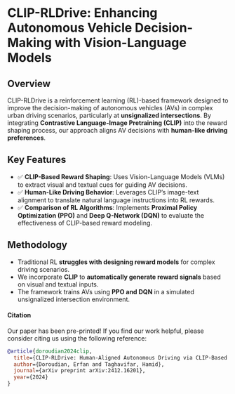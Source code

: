 # CLIP-RLDrive: Enhancing Autonomous Vehicle Decision-Making with Vision-Language Models  

## Overview  
CLIP-RLDrive is a reinforcement learning (RL)-based framework designed to improve the decision-making of autonomous vehicles (AVs) in complex urban driving scenarios, particularly at **unsignalized intersections**. By integrating **Contrastive Language-Image Pretraining (CLIP)** into the reward shaping process, our approach aligns AV decisions with **human-like driving preferences**.  

## Key Features  
- ✅ **CLIP-Based Reward Shaping**: Uses Vision-Language Models (VLMs) to extract visual and textual cues for guiding AV decisions.  
- ✅ **Human-Like Driving Behavior**: Leverages CLIP’s image-text alignment to translate natural language instructions into RL rewards.  
- ✅ **Comparison of RL Algorithms**: Implements **Proximal Policy Optimization (PPO)** and **Deep Q-Network (DQN)** to evaluate the effectiveness of CLIP-based reward modeling.  

## Methodology  
- Traditional RL **struggles with designing reward models** for complex driving scenarios.  
- We incorporate **CLIP** to **automatically generate reward signals** based on visual and textual inputs.  
- The framework trains AVs using **PPO and DQN** in a simulated unsignalized intersection environment.  


#### Citation

Our paper has been pre-printed! If you find our work helpful, please consider citing us using the following reference:

```bibtex
@article{doroudian2024clip,
  title={CLIP-RLDrive: Human-Aligned Autonomous Driving via CLIP-Based Reward Shaping in Reinforcement Learning},
  author={Doroudian, Erfan and Taghavifar, Hamid},
  journal={arXiv preprint arXiv:2412.16201},
  year={2024}
}
